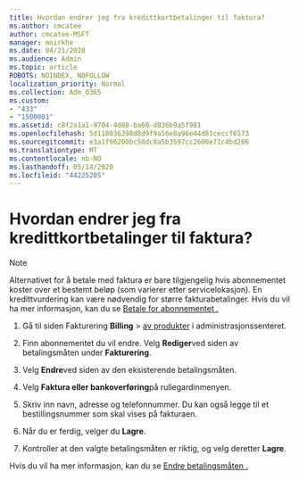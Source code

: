 ```yaml
---
title: Hvordan endrer jeg fra kredittkortbetalinger til faktura?
ms.author: cmcatee
author: cmcatee-MSFT
manager: mnirkhe
ms.date: 04/21/2020
ms.audience: Admin
ms.topic: article
ROBOTS: NOINDEX, NOFOLLOW
localization_priority: Normal
ms.collection: Adm_O365
ms.custom:
- "433"
- "1500001"
ms.assetid: c8f2a1a1-9704-4d08-ba60-d836b9a5f981
ms.openlocfilehash: 5d118036398d8d9f9a56e8a96e44d81ceccf6573
ms.sourcegitcommit: e3a1f96200bc58dc8a5b3597cc2600e71c4bd266
ms.translationtype: MT
ms.contentlocale: nb-NO
ms.lasthandoff: 05/14/2020
ms.locfileid: "44225205"
---
```

# <a name="how-do-i-change-from-credit-card-payments-to-invoice"></a>Hvordan endrer jeg fra kredittkortbetalinger til faktura?

> [!NOTE]
> Alternativet for å betale med faktura er bare tilgjengelig hvis abonnementet koster over et bestemt beløp (som varierer etter servicelokasjon). En kredittvurdering kan være nødvendig for større fakturabetalinger. Hvis du vil ha mer informasjon, kan du se [Betale for abonnementet .](https://docs.microsoft.com/office365/admin/subscriptions-and-billing/pay-for-your-subscription)

1. Gå til siden Fakturering **Billing**  >  [av produkter](https://go.microsoft.com/fwlink/p/?linkid=842054) i administrasjonssenteret.

2. Finn abonnementet du vil endre. Velg **Rediger**ved siden av betalingsmåten under **Fakturering**.

3. Velg **Endre**ved siden av den eksisterende betalingsmåten.

4. Velg **Faktura eller bankoverføring**på rullegardinmenyen.

5. Skriv inn navn, adresse og telefonnummer. Du kan også legge til et bestillingsnummer som skal vises på fakturaen.

6. Når du er ferdig, velger du **Lagre**.

7. Kontroller at den valgte betalingsmåten er riktig, og velg deretter **Lagre**.

Hvis du vil ha mer informasjon, kan du se [Endre betalingsmåten .](https://docs.microsoft.com/microsoft-365/commerce/billing-and-payments/change-payment-method)